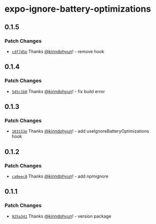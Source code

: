 # expo-ignore-battery-optimizations

## 0.1.5

### Patch Changes

- [`cdf745e`](https://github.com/fe-dudu/expo-ignore-battery-optimizations/commit/cdf745e13d00d517f49d6b6a1cd4de341d9d1406) Thanks [@kinndohyun](https://github.com/kinndohyun)! - remove hook

## 0.1.4

### Patch Changes

- [`545c1b0`](https://github.com/fe-dudu/expo-ignore-battery-optimizations/commit/545c1b08680e332bff8b4db80ad3fa88971ebdd7) Thanks [@kinndohyun](https://github.com/kinndohyun)! - fix build error

## 0.1.3

### Patch Changes

- [`103153e`](https://github.com/fe-dudu/expo-ignore-battery-optimizations/commit/103153e1f0ff393cb340fa7c131999b5ecb67251) Thanks [@kinndohyun](https://github.com/kinndohyun)! - add useIgnoreBatteryOptimizations hook

## 0.1.2

### Patch Changes

- [`ca9eec8`](https://github.com/fe-dudu/expo-ignore-battery-optimizations/commit/ca9eec805f967502e68d007ea0bd0a8d868b2447) Thanks [@kinndohyun](https://github.com/kinndohyun)! - add npmignore

## 0.1.1

### Patch Changes

- [`925a341`](https://github.com/fe-dudu/expo-ignore-battery-optimizations/commit/925a3410dbf313021356bc1877cc17888793a0fb) Thanks [@kinndohyun](https://github.com/kinndohyun)! - version package
